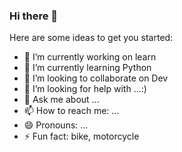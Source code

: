 ### Hi there 👋


Here are some ideas to get you started:

- 🔭 I’m currently working on learn
- 🌱 I’m currently learning Python
- 👯 I’m looking to collaborate on Dev
- 🤔 I’m looking for help with ...:)
- 💬 Ask me about ...
- 📫 How to reach me: ...
- 😄 Pronouns: ...
- ⚡ Fun fact: bike, motorcycle

